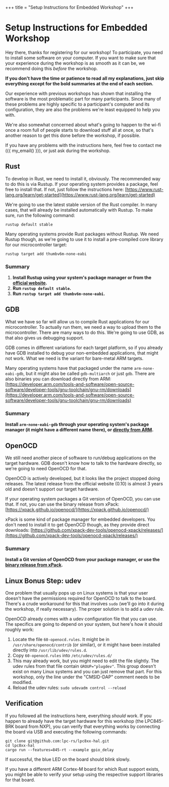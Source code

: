 +++
title = "Setup Instructions for Embedded Workshop"
+++

# Setup Instructions for Embedded Workshop

Hey there, thanks for registering for our workshop! To participate, you need to install some software on your computer. If you want to make sure that your experience during the workshop is as smooth as it can be, we recommend doing this _before_ the workshop.

**If you don't have the time or patience to read all my explanations, just skip everything except for the bold summaries at the end of each section.**

Our experience with previous workshops has shown that installing the software is the most problematic part for many participants. Since many of these problems are highly specific to a participant's computer and its configuration, they are also the problems we're least equipped to help you with.

We're also somewhat concerned about what's going to happen to the wi-fi once a room full of people starts to download stuff all at once, so that's another reason to get this done before the workshop, if possible.

If you have any problems with the instructions here, feel free to contact me ({{ my_email() }}), or just ask during the workshop.


## Rust

To develop in Rust, we need to install it, obviously. The recommended way to do this is via Rustup. If your operating system provides a package, feel free to install that. If not, just follow the instructions here: [https://www.rust-lang.org/learn/get-started](https://www.rust-lang.org/learn/get-started)

We're going to use the latest stable version of the Rust compiler. In many cases, that will already be installed automatically with Rustup. To make sure, run the following command:

```
rustup default stable
```

Many operating systems provide Rust packages without Rustup. We need Rustup though, as we're going to use it to install a pre-compiled core library for our microcontroller target:

```
rustup target add thumbv6m-none-eabi
```

### Summary

1. **Install Rustup using your system's package manager or from the [official website](https://www.rust-lang.org/learn/get-started).**
2. **Run `rustup default stable`.**
3. **Run `rustup target add thumbv6m-none-eabi`.**


## GDB

What we have so far will allow us to compile Rust applications for our microcontroller. To actually run them, we need a way to upload them to the microcontroller. There are many ways to do this. We're going to use GDB, as that also gives us debugging support.

GDB comes in different variations for each target platform, so if you already have GDB installed to debug your non-embedded applications, that might not work. What we need is the variant for bare-metal ARM targets.

Many operating systems have that packaged under the name `arm-none-eabi-gdb`, but it might also be called `gdb-multiarch` or just `gdb`. There are also binaries you can download directly from ARM: [https://developer.arm.com/tools-and-software/open-source-software/developer-tools/gnu-toolchain/gnu-rm/downloads](https://developer.arm.com/tools-and-software/open-source-software/developer-tools/gnu-toolchain/gnu-rm/downloads)

### Summary

**Install `arm-none-eabi-gdb` through your operating system's package manager (it might have a different name there), or [directly from ARM](https://developer.arm.com/tools-and-software/open-source-software/developer-tools/gnu-toolchain/gnu-rm/downloads).**


## OpenOCD

We still need another piece of software to run/debug applications on the target hardware. GDB doesn't know how to talk to the hardware directly, so we're going to need OpenOCD for that.

OpenOCD is actively developed, but it looks like the project stopped doing releases. The latest release from the official website (0.10) is almost 3 years old and doesn't support our target hardware.

If your operating system packages a Git version of OpenOCD, you can use that. If not, you can use the binary release from xPack: [https://xpack.github.io/openocd/](https://xpack.github.io/openocd/)

xPack is some kind of package manager for embedded developers. You don't need to install it to get OpenOCD though, as they provide direct downloads: [https://github.com/xpack-dev-tools/openocd-xpack/releases/](https://github.com/xpack-dev-tools/openocd-xpack/releases/)

### Summary

**Install a Git version of OpenOCD from your package manager, or use the [binary release from xPack](https://github.com/xpack-dev-tools/openocd-xpack/releases/).**


## Linux Bonus Step: udev

One problem that usually pops up on Linux systems is that your user doesn't have the permissions required for OpenOCD to talk to the board. There's a crude workaround for this that involves `sudo` (we'll go into it during the workshop, if really necessary). The proper solution is to add a udev rule.

OpenOCD already comes with a udev configuration file that you can use. The specifics are going to depend on your system, but here's how it should roughly work:

1. Locate the file `60-openocd.rules`. It might be in `/usr/share/openocd/contrib` (or similar), or it might have been installed directly into `/usr/lib/udev/rules.d`.
2. Copy `60-openocd.rules` into `/etc/udev/rules.d/`
3. This may already work, but you might need to edit the file slightly. The udev rules from that file contain `GROUP="plugdev"`. This group doesn't exist on many Linux systems and you can just remove that part. For this workshop, only the line under the "CMSID-DAP" comment needs to be modified.
4. Reload the udev rules: `sudo udevadm control --reload`


## Verification

If you followed all the instructions here, everything _should_ work. If you happen to already have the target hardware for this workshop (the LPC845-BRK board from NXP), you can verify that everything works by connecting the board via USB and executing the following commands:

```
git clone git@github.com:lpc-rs/lpc8xx-hal.git
cd lpc8xx-hal
cargo run --features=845-rt --example gpio_delay
```

If successful, the blue LED on the board should blink slowly.

If you have a different ARM Cortex-M board for which Rust support exists, you might be able to verify your setup using the respective support libraries for that board.
